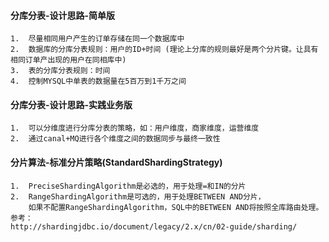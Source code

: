 #### 分库分表-设计思路-简单版
```
1.  尽量相同用户产生的订单存储在同一个数据库中  
2.  数据库的分库分表规则：用户的ID+时间 (理论上分库的规则最好是两个分片键。让具有相同订单产出现的用户在同相库中)
3.  表的分库分表规则：时间
4.  控制MYSQL中单表的数据量在5百万到1千万之间
```
#### 分库分表-设计思路-实践业务版
```
1.  可以分维度进行分库分表的策略，如：用户维度，商家维度，运营维度
2.  通过canal+MQ进行各个维度之间的数据同步与最终一致性
```
#### 分片算法-标准分片策略(StandardShardingStrategy)
```
1.  PreciseShardingAlgorithm是必选的，用于处理=和IN的分片
2.  RangeShardingAlgorithm是可选的，用于处理BETWEEN AND分片，
    如果不配置RangeShardingAlgorithm，SQL中的BETWEEN AND将按照全库路由处理。
参考：
http://shardingjdbc.io/document/legacy/2.x/cn/02-guide/sharding/
```